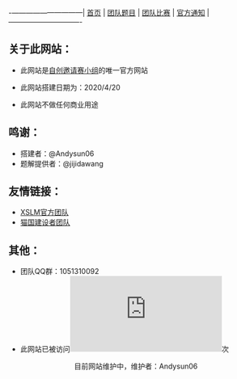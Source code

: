 -——————————|  [首页](https://andysun06.github.io/noip-zcyqsxz/)  |  [团队题目](https://andysun06.github.io/noip-zcyqsxz-tdtm/)  |  [团队比赛](https://andysun06.github.io/noip-zcyqsxz-tdbs/)  |  [官方通知](https://andysun06.github.io/noip-zcyqsxz-gftz/)  |——————————-

## 关于此网站：

- 此网站是[自创邀请赛小组](https://www.luogu.com.cn/team/26085)的唯一官方网站

- 此网站搭建日期为：2020/4/20

- 此网站不做任何商业用途

## 鸣谢：

- 搭建者：@Andysun06
- 题解提供者：@jijidawang

## 友情链接：

- [XSLM官方团队](https://www.luogu.com.cn/team/25191)
- [猫国建设者团队](https://www.luogu.com.cn/team/23467)

## 其他：
- 团队QQ群：1051310092
- 此网站已被访问![](http://www.hit-counts.com/counter.php?t=MTQ0Nzc3MA==)次

<center>目前网站维护中，维护者：Andysun06</center>
